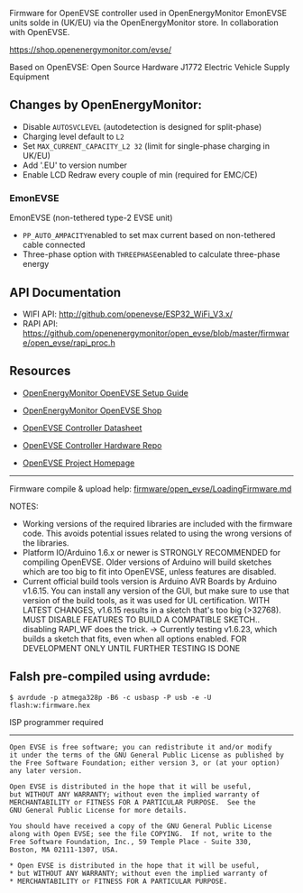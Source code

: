 
Firmware for OpenEVSE controller used in OpenEnergyMonitor EmonEVSE units solde in (UK/EU) via the OpenEnergyMonitor store. In collaboration with OpenEVSE.

https://shop.openenergymonitor.com/evse/

Based on OpenEVSE: Open Source Hardware J1772 Electric Vehicle Supply Equipment

## Changes by OpenEnergyMonitor:

- Disable `AUTOSVCLEVEL` (autodetection is designed for split-phase)
- Charging level default to `L2`
- Set `MAX_CURRENT_CAPACITY_L2 32` (limit for single-phase charging in UK/EU)
- Add '.EU' to version number
- Enable LCD Redraw every couple of min (required for EMC/CE)

### EmonEVSE

EmonEVSE (non-tethered type-2 EVSE unit)

- `PP_AUTO_AMPACITY`enabled to set max current based on non-tethered cable connected
- Three-phase option with `THREEPHASE`enabled to calculate three-phase energy

## API Documentation 

- WIFI API: http://github.com/openevse/ESP32_WiFi_V3.x/
- RAPI API: https://github.com/openenergymonitor/open_evse/blob/master/firmware/open_evse/rapi_proc.h

## Resources

- [OpenEnergyMonitor OpenEVSE Setup Guide](https://guide.openenergymonitor.org/integrations/openevse)
- [OpenEnergyMonitor OpenEVSE Shop](https://shop.openenergymonitor.com/ev-charging/)

- [OpenEVSE Controller Datasheet](https://github.com/OpenEVSE/OpenEVSE_PLUS/blob/master/OpenEVSE_PLUS_v5/OpenEVSE_Plus_v5.pdf)
- [OpenEVSE Controller Hardware Repo](https://github.com/OpenEVSE/OpenEVSE_PLUS)
- [OpenEVSE Project Homepage](https://openevse.com)


***


Firmware compile & upload help: [firmware/open_evse/LoadingFirmware.md](firmware/open_evse/LoadingFirmware.md)

NOTES:
- Working versions of the required libraries are included with the firmware code. This avoids potential issues related to using the wrong versions of the libraries.
- Platform IO/Arduino 1.6.x or newer is STRONGLY RECOMMENDED for compiling OpenEVSE. Older versions of Arduino will build sketches which are too big to fit into OpenEVSE, unless features are disabled.
- Current official build tools version is Arduino AVR Boards by Arduino v1.6.15. You can install any version of the GUI, but make sure to use that version of the build tools, as it was used for UL certification. WITH LATEST CHANGES, v1.6.15 results in a sketch that's too big (>32768). MUST DISABLE FEATURES TO BUILD A COMPATIBLE SKETCH.. disabling RAPI_WF does the trick.
->  Currently testing v1.6.23, which builds a sketch that fits, even when all options enabled. FOR DEVELOPMENT ONLY UNTIL FURTHER TESTING IS DONE

## Falsh pre-compiled using avrdude:

`$ avrdude -p atmega328p -B6 -c usbasp -P usb -e -U flash:w:firmware.hex`

ISP programmer required

***


```
Open EVSE is free software; you can redistribute it and/or modify
it under the terms of the GNU General Public License as published by
the Free Software Foundation; either version 3, or (at your option)
any later version.

Open EVSE is distributed in the hope that it will be useful,
but WITHOUT ANY WARRANTY; without even the implied warranty of
MERCHANTABILITY or FITNESS FOR A PARTICULAR PURPOSE.  See the
GNU General Public License for more details.

You should have received a copy of the GNU General Public License
along with Open EVSE; see the file COPYING.  If not, write to the
Free Software Foundation, Inc., 59 Temple Place - Suite 330,
Boston, MA 02111-1307, USA.

* Open EVSE is distributed in the hope that it will be useful,
* but WITHOUT ANY WARRANTY; without even the implied warranty of
* MERCHANTABILITY or FITNESS FOR A PARTICULAR PURPOSE.
```
